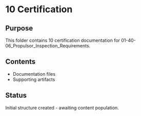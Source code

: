 # 10 Certification

## Purpose
This folder contains 10 certification documentation for 01-40-06_Propulsor_Inspection_Requirements.

## Contents
- Documentation files
- Supporting artifacts

## Status
Initial structure created - awaiting content population.
